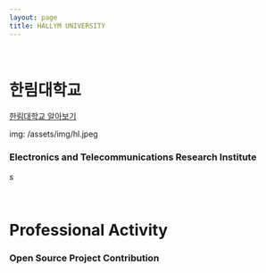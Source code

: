 ```yaml
---
layout: page
title: HALLYM UNIVERSITY
---
```


<br/>


# 한림대학교
[한림대학교 알아보기](https://www.hallym.ac.kr)
	
img: /assets/img/hl.jpeg

### Electronics and Telecommunications Research Institute
s

<br/>

# Professional Activity

### Open Source Project Contribution


### 

### 

###

### 


<br/>


